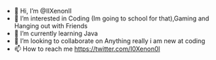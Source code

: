 - 👋 Hi, I’m @IIXenonII
- 👀 I’m interested in Coding (Im going to school for that),Gaming and Hanging out with Friends
- 🌱 I’m currently learning Java
- 💞️ I’m looking to collaborate on Anything really i am new at coding 
- 📫 How to reach me https://twitter.com/I0Xenon0I 


<!---
IIXenonII/IIXenonII is a ✨ special ✨ repository because its `README.md` (this file) appears on your GitHub profile.
You can click the Preview link to take a look at your changes.
--->
